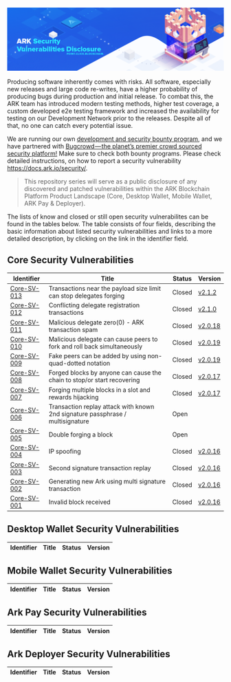 ![Ark Improvement Proposals](assets/img/header.png)

Producing software inherently comes with risks. All software, especially new releases and large code re-writes, have a higher probability of producing bugs during production and initial release. To combat this, the ARK team has introduced modern testing methods, higher test coverage, a custom developed e2e testing framework and increased the availability for testing on our Development Network prior to the releases. Despite all of that, no one can catch every potential issue. 

We are running our own [development and security bounty program](https://blog.ark.io/ark-development-and-security-bounty-program-a95122d06879), and we have partnered with [Bugcrowd — the planet’s premier crowd sourced security platform!](https://blog.ark.io/ark-and-bugcrowd-go-hunting-cda4025051d5) Make sure to check both bounty programs. Please check detailed instructions, on how to report a security vulnerability https://docs.ark.io/security/.

>This repository series will serve as a public disclosure of any discovered and patched vulnerabilities within the ARK Blockchain Platform Product Landscape (Core, Desktop Wallet, Mobile Wallet, ARK Pay & Deployer).

The lists of know and closed or still open security vulnerabilites can be found in the tables below. The table consists of four fields, describing the basic information about listed security vulnerabilities and links to a more detailed description, by clicking on the link in the identifier field.

## Core Security Vulnerabilities

| Identifier | Title| Status | Version |
| ------------- | ------------ | ------ | ----- | 
| [Core-SV-013](/core/core-sv-013.md)| Transactions near the payload size limit can stop delegates forging | Closed | [v2.1.2](https://github.com/ArkEcosystem/core/releases/tag/2.1.2) |
| [Core-SV-012](/core/core-sv-012.md)| Conflicting delegate registration transactions | Closed | [v2.1.0](https://github.com/ArkEcosystem/core/releases/tag/2.1.0) |
| [Core-SV-011](/core/core-sv-011.md)| Malicious delegate zero(0) - ARK transaction spam | Closed | [v2.0.18](https://github.com/ArkEcosystem/core/releases/tag/2.0.18) |
| [Core-SV-010](/core/core-sv-010.md)| Malicious delegate can cause peers to fork and roll back simultaneously | Closed | [v2.0.19](https://github.com/ArkEcosystem/core/releases/tag/2.0.19) |
| [Core-SV-009](/core/core-sv-009.md)| Fake peers can be added by using non-quad-dotted notation | Closed | [v2.0.19](https://github.com/ArkEcosystem/core/releases/tag/2.0.19) |
| [Core-SV-008](/core/core-sv-008.md)| Forged blocks by anyone can cause the chain to stop/or start recovering | Closed | [v2.0.17](https://github.com/ArkEcosystem/core/releases/tag/2.0.17) |
| [Core-SV-007](/core/core-sv-007.md)| Forging multiple blocks in a slot and rewards hijacking | Closed | [v2.0.17](https://github.com/ArkEcosystem/core/releases/tag/2.0.17) |
| [Core-SV-006](/core/core-sv-006.md)| Transaction replay attack with known 2nd signature passphrase / multisignature | Open | |
| [Core-SV-005](/core/core-sv-005.md)| Double forging a block | Open |  |
| [Core-SV-004](/core/core-sv-004.md)| IP spoofing | Closed | [v2.0.16](https://github.com/ArkEcosystem/core/releases/tag/2.0.16) |
| [Core-SV-003](/core/core-sv-003.md)| Second signature transaction replay  | Closed | [v2.0.16](https://github.com/ArkEcosystem/core/releases/tag/2.0.16) |
| [Core-SV-002](/core/core-sv-002.md)| Generating new Ark using multi signature transaction  | Closed | [v2.0.16](https://github.com/ArkEcosystem/core/releases/tag/2.0.16) |
| [Core-SV-001](/core/core-sv-001.md)| Invalid block received | Closed | [v2.0.16](https://github.com/ArkEcosystem/core/releases/tag/2.0.16) |


## Desktop Wallet Security Vulnerabilities

| Identifier| Title| Status | Version |
| ------------- | ------------ | ------ | ----- | 


## Mobile Wallet Security Vulnerabilities

| Identifier| Title| Status | Version |
| ------------- | ------------ | ------ | ----- | 

## Ark Pay Security Vulnerabilities

| Identifier| Title| Status | Version |
| ------------- | ------------ | ------ | ----- | 

## Ark Deployer Security Vulnerabilities

| Identifier| Title| Status | Version |
| ------------- | ------------ | ------ | ----- | 
